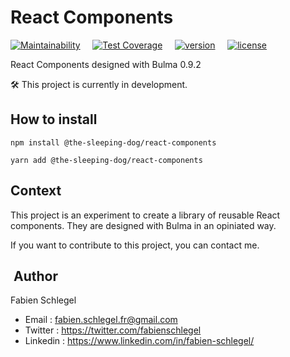 # React Components

[![Maintainability](https://api.codeclimate.com/v1/badges/593785f083f7b87dfefb/maintainability)](https://codeclimate.com/repos/61221314b9783801b60004f0/maintainability)
&nbsp;&nbsp;&nbsp;
[![Test Coverage](https://api.codeclimate.com/v1/badges/593785f083f7b87dfefb/test_coverage)](https://codeclimate.com/repos/61221314b9783801b60004f0/test_coverage)
&nbsp;&nbsp;&nbsp;
[![version](https://badgen.net/npm/v/@the-sleeping-dog/react-components)](https://badgen.net/npm/v/@the-sleeping-dog/react-components)
&nbsp;&nbsp;&nbsp;
[![license](https://badgen.net/npm/license/@the-sleeping-dog/react-components)](https://badgen.net/npm/license/@the-sleeping-dog/react-components)

React Components designed with Bulma 0.9.2

🛠️ This project is currently in development.

## How to install

`npm install @the-sleeping-dog/react-components`

`yarn add @the-sleeping-dog/react-components`

## Context

This project is an experiment to create a library of reusable React components. They are designed with Bulma in an opiniated way.

If you want to contribute to this project, you can contact me.

##  Author

Fabien Schlegel

* Email : fabien.schlegel.fr@gmail.com
* Twitter : <https://twitter.com/fabienschlegel>
* Linkedin : <https://www.linkedin.com/in/fabien-schlegel/>
